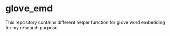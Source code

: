 # glove_emd
This repository contains different helper function for glove word embedding for my research purpose
